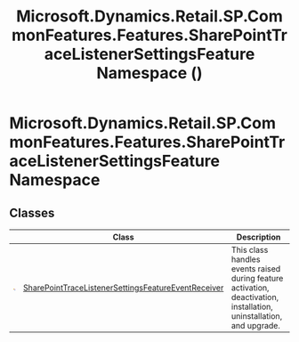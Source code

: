 ﻿---
title: Microsoft.Dynamics.Retail.SP.CommonFeatures.Features.SharePointTraceListenerSettingsFeature Namespace ()
TOCTitle: Microsoft.Dynamics.Retail.SP.CommonFeatures.Features.SharePointTraceListenerSettingsFeature Namespace
ms:assetid: N:Microsoft.Dynamics.Retail.SP.CommonFeatures.Features.SharePointTraceListenerSettingsFeature
ms:mtpsurl: https://technet.microsoft.com/en-us/library/microsoft.dynamics.retail.sp.commonfeatures.features.sharepointtracelistenersettingsfeature(v=AX.60)
ms:contentKeyID: 62205487
ms.date: 05/18/2015
mtps_version: v=AX.60
f1_keywords:
- Microsoft.Dynamics.Retail.SP.CommonFeatures.Features.SharePointTraceListenerSettingsFeature
dev_langs:
- CSharp
- C++
- VB
---

# Microsoft.Dynamics.Retail.SP.CommonFeatures.Features.SharePointTraceListenerSettingsFeature Namespace

## Classes

<table>
<thead>
<tr class="header">
<th> </th>
<th>Class</th>
<th>Description</th>
</tr>
</thead>
<tbody>
<tr class="odd">
<td><img src="images/Dn988315.pubclass(en-us,AX.60).gif" title="Public class" alt="Public class" /></td>
<td><a href="sharepointtracelistenersettingsfeatureeventreceiver-class-microsoft-dynamics-retail-sp-commonfeatures-features-sharepointtracelistenersettingsfeature.md">SharePointTraceListenerSettingsFeatureEventReceiver</a></td>
<td>This class handles events raised during feature activation, deactivation, installation, uninstallation, and upgrade.</td>
</tr>
</tbody>
</table>

